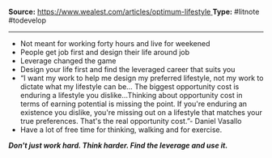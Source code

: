 ---
---
**Source:** [https://www.wealest.com/articles/optimum-lifestyle
](https://www.wealest.com/articles/optimum-lifestyle)
**Type:** #litnote #todevelop 

----
- Not meant for working forty hours and live for weekened
- People get job first and design their life around job
- Leverage changed the game
- Design your life first and find the leveraged career that suits you
- “I want my work to help me design my preferred lifestyle, not my work to dictate what my lifestyle can be… The biggest opportunity cost is enduring a lifestyle you dislike…Thinking about opportunity cost in terms of earning potential is missing the point. If you're enduring an existence you dislike, you're missing out on a lifestyle that matches your true preferences. That's the real opportunity cost.”- Daniel Vasallo
- Have a lot of free time for thinking, walking and for exercise. 


***Don't just work hard. Think harder. Find the leverage and use it.***